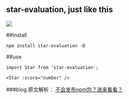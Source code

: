 ## star-evaluation, just like this

![](https://user-gold-cdn.xitu.io/2018/11/5/166e192d8b242349?w=226&h=71&f=png&s=2476)

##install

```
npm install star-evaluation -D
```
##use

```
import Star from 'star-evaluation';

<Star :score="number" />
```

###blog
原文解析：
[不会发布npm包？进来看看？](https://juejin.im/post/5bdfa46951882516c94e5b26)

